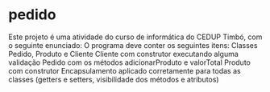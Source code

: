 # pedido

Este projeto é uma atividade do curso de informática do CEDUP Timbó, com o seguinte enunciado:
O programa deve conter os seguintes itens:
Classes Pedido, Produto e Cliente
Cliente com construtor executando alguma validação
Pedido com os métodos adicionarProduto e valorTotal
Produto com construtor
Encapsulamento aplicado corretamente para todas as classes (getters e setters, visibilidade dos métodos e atributos)
